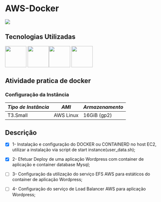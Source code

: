 # AWS-Docker 

<img src="https://img.shields.io/static/v1?label=Release&message=2.1&color=blue&style=for-the-badge"/>

## Tecnologias Utilizadas
<img style="width:70px; height:70px" src="https://cdn.jsdelivr.net/gh/devicons/devicon/icons/docker/docker-original-wordmark.svg" /> <img style="width:70px; height:70px" src="https://cdn.jsdelivr.net/gh/devicons/devicon/icons/amazonwebservices/amazonwebservices-original-wordmark.svg" /><img style="width:70px; height:70px" src="https://cdn.jsdelivr.net/gh/devicons/devicon/icons/wordpress/wordpress-original.svg" /> <img style="width:70px; height:70px" src="https://cdn.jsdelivr.net/gh/devicons/devicon/icons/mysql/mysql-original-wordmark.svg" />
          
          

## Atividade pratica de docker 

 
### Configuração da Instância
*Tipo de Instância* | *AMI* | *Armazenamento* 
---|---|---
T3.Small  | AWS Linux | 16GiB (gp2)

## Descrição 

- [x] 1- Instalação e configuração do DOCKER ou CONTAINERD no host EC2, utilizar a instalação via script de start instance(user_data.sh);         
- [x] 2- Efetuar Deploy de uma aplicação Wordpress com container de aplicação e container database Mysql;
- [ ] 3- Configuração da utilização do serviço EFS AWS para estáticos do container de aplicação Wordpress;
- [ ] 4- Configuração do serviço de Load Balancer AWS para aplicação Wordpress;
          
